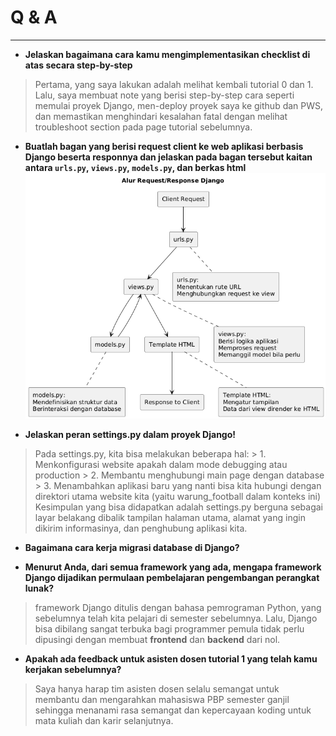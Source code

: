 # Q & A
---
- **Jelaskan bagaimana cara kamu mengimplementasikan checklist di atas secara step-by-step** 
> Pertama, yang saya lakukan adalah melihat kembali tutorial 0 dan 1. Lalu, saya membuat note yang berisi step-by-step cara seperti memulai proyek Django, men-deploy proyek saya ke github dan PWS, dan memastikan menghindari kesalahan fatal dengan melihat troubleshoot section pada page tutorial sebelumnya.

- **Buatlah bagan yang berisi request client ke web aplikasi berbasis Django beserta responnya dan jelaskan pada bagan tersebut kaitan antara `urls.py`, `views.py`, `models.py`, dan berkas html**
![Proses request client](bagan.png)

- **Jelaskan peran settings.py dalam proyek Django!**
> Pada settings.py, kita bisa melakukan beberapa hal:
	> 1. Menkonfigurasi website apakah dalam mode debugging atau production
	> 2. Membantu menghubungi main page dengan database
	> 3. Menambahkan aplikasi baru yang nanti bisa kita hubungi dengan direktori utama website kita (yaitu warung_football dalam konteks ini)
> Kesimpulan yang bisa didapatkan adalah settings.py berguna sebagai layar belakang dibalik tampilan halaman utama, alamat yang ingin dikirim informasinya, dan penghubung aplikasi kita.
- **Bagaimana cara kerja migrasi database di Django?**

- **Menurut Anda, dari semua framework yang ada, mengapa framework Django dijadikan permulaan pembelajaran pengembangan perangkat lunak?**
> framework Django ditulis dengan bahasa pemrograman Python, yang sebelumnya telah kita pelajari di semester sebelumnya. Lalu, Django bisa dibilang sangat terbuka bagi programmer pemula tidak perlu dipusingi dengan membuat __frontend__ dan __backend__ dari nol.

- **Apakah ada feedback untuk asisten dosen tutorial 1 yang telah kamu kerjakan sebelumnya?**
> Saya hanya harap tim asisten dosen selalu semangat untuk membantu dan mengarahkan mahasiswa PBP semester ganjil sehingga menanami rasa semangat dan kepercayaan koding untuk mata kuliah dan karir selanjutnya.